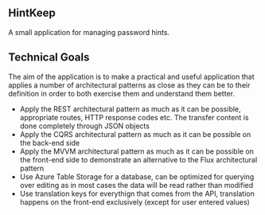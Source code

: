 ## HintKeep
A small application for managing password hints.

## Technical Goals
The aim of the application is to make a practical and useful application that applies a number of architectural patterns as close as they can be to their definition in order to both exercise them and understand them better.

* Apply the REST architectural pattern as much as it can be possible, appropriate routes, HTTP response codes etc. The transfer content is done completely through JSON objects
* Apply the CQRS architectural pattern as much as it can be possible on the back-end side
* Apply the MVVM architectural pattern as much as it can be possible on the front-end side to demonstrate an alternative to the Flux architectural pattern
* Use Azure Table Storage for a database, can be optimized for querying over editing as in most cases the data will be read rather than modified
* Use translation keys for everythign that comes from the API, translation happens on the front-end exclusively (except for user entered values)